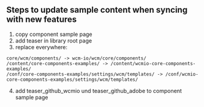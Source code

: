 Steps to update sample content when syncing with new features
-------------------------------------------------------------

1. copy component sample page
2. add teaser in library root page
3. replace everywhere:
```
core/wcm/components/ -> wcm-io/wcm/core/components/
/content/core-components-examples/ -> /content/wcmio-core-components-examples/
/conf/core-components-examples/settings/wcm/templates/ -> /conf/wcmio-core-components-examples/settings/wcm/templates/
``` 
4. add teaser_github_wcmio und teaser_github_adobe to component sample page
